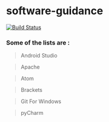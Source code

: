 # software-guidance
[![Build Status](https://travis-ci.org/AmbujaAK/software-guidance.svg?branch=master)](https://travis-ci.org/AmbujaAK/software-guidance)

### Some of the lists are :
> Android Studio

> Apache

> Atom

> Brackets

> Git For Windows

> pyCharm
